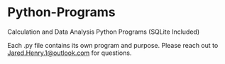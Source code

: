 # Python-Programs
Calculation and Data Analysis Python Programs (SQLite Included)

Each .py file contains its own program and purpose. Please reach out to Jared.Henry.1@outlook.com for questions.

